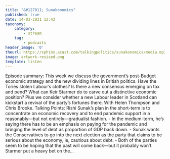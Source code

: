 ```yaml
---
title: "&#127911; Sunakonomics"
published: true
date: 14-03-2021 12:43
taxonomy:
    category:
        - stream
    tag:
        - podcasts
header_image: '0'
theurl: https://sphinx.acast.com/talkingpolitics/sunakonomics/media.mp3?tk=eyJ0ayI6ImRlZmF1bHQiLCJhZHMiOnRydWUsInNwb25zIjp0cnVlLCJpbiI6Imh0dHBzOi8vYXRlYW0tcGVnYXN1cy1hc3NldHMtYnVja2V0LXByb2QuczMuZXUtd2VzdC0xLmFtYXpvbmF3cy5jb20vOWEwM2ZlOWUtMWZmMC00ZGNjLWIzZjYtNTBiZDFmMDE2ZWE0L2F1ZGlvL3B1YmxpY2ludHJvLWttM212MTR1LWZpbmFsX3RwX25ld19tZXNzYWdlX2Zvcl9taXhpbmcubXAzIiwic3RhdHVzIjoicHVibGljIn0=&sig=dfAHJ7xMBOs3c08vjJJ0fn3vTJQzzjcU4aSiVkoV7o8
image: artwork-resized.png
template: listen
--- 
```

Episode summary: This week we discuss the government’s post-Budget economic strategy and the new dividing lines in British politics. Have the Tories stolen Labour’s clothes? Is there a new consensus emerging on tax and pend? What can Keir Starmer do to carve out a distinctive economic position? Plus we consider whether a new Labour leader in Scotland can kickstart a revival of the party’s fortunes there. With Helen Thompson and Chris Brooke. Talking Points: Rishi Sunak’s plan in the short-term is to concentrate on economic recovery and to end pandemic support in a reasonably—but not entirely—gradualist fashion. - In the medium-term, he’s saying there has to be an emphasis on paying for the pandemic and bringing the level of debt as proportion of GDP back down. - Sunak wants the Conservatives to go into the next election as the party that claims to be serious about the economy, ie, cautious about debt. - Both of the parties seem to be hoping that the past will come back—but it probably won’t. Starmer put a heavy bet on the…
